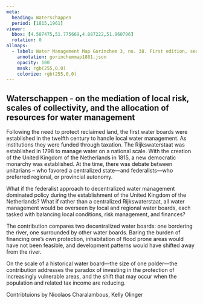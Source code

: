 ```yaml
---
meta:
  heading: Waterschappen
  period: [1815,1961]
viewer:
  bbox: [4.587475,51.775669,4.887222,51.960796]
  rotation: 0
allmaps:
  - label: Water Management Map Gorinchem 3, no. 38. First edition, series 1, 1881. 690 x 555 mm, scale 1:10,000. Rijkswaterstaat.
    annotation: gorinchemmap1881.json
    opacity: 100
    mask: rgb(255,0,0)
    colorize: rgb(255,0,0)
---
```


## Waterschappen - on the mediation of local risk, scales of collectivity, and the allocation of resources for water management

Following the need to protect reclaimed land, the first water boards were established in the twelfth century to handle local water management. As institutions they were funded through taxation. The Rijkswaterstaat was established in 1798 to manage water on a national scale. With the creation of the United Kingdom of the Netherlands in 1815, a new democratic monarchy was established. At the time, there was debate between unitarians – who favored a centralized state—and federalists—who preferred regional, or provincial autonomy.

What if the federalist approach to decentralized water management dominated policy during the establishment of the United Kingdom of the Netherlands? What if rather than a centralized Rijkswaterstaat, all water management would be overseen by local and regional water boards, each tasked with balancing local conditions, risk management, and finances?

The contribution compares two decentralized water boards: one bordering the river, one surrounded by other water boards. Baring the burden of financing one’s own protection, inhabitation of flood prone areas would have not been feasible, and development patterns would have shifted away from the river.

On the scale of a historical water board—the size of one polder—the contribution addresses the paradox of investing in the protection of increasingly vulnerable areas, and the shift that may occur when the population and related tax income are reducing.


Contribtuions by Nicolaos Charalambous, Kelly Olinger

